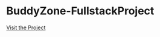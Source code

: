# BuddyZone-FullstackProject
 
<a href="https://buddyzone-fullstackproject.onrender.com" target="_blank">Visit the Project</a>
